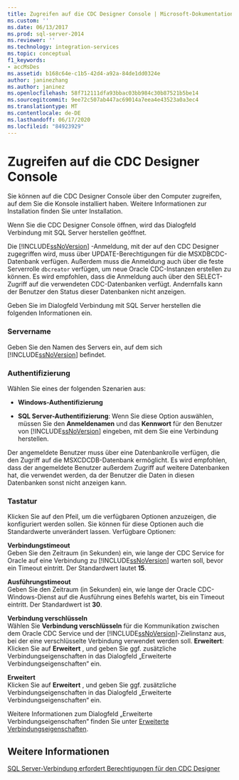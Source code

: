 ```yaml
---
title: Zugreifen auf die CDC Designer Console | Microsoft-Dokumentation
ms.custom: ''
ms.date: 06/13/2017
ms.prod: sql-server-2014
ms.reviewer: ''
ms.technology: integration-services
ms.topic: conceptual
f1_keywords:
- accMsDes
ms.assetid: b168c64e-c1b5-42d4-a92a-84de1dd0324e
author: janinezhang
ms.author: janinez
ms.openlocfilehash: 58f712111dfa93bbac03bb984c30b87521b5be14
ms.sourcegitcommit: 9ee72c507ab447ac69014a7eea4e43523a0a3ec4
ms.translationtype: MT
ms.contentlocale: de-DE
ms.lasthandoff: 06/17/2020
ms.locfileid: "84923929"
---
```

# <a name="access-the-cdc-designer-console"></a>Zugreifen auf die CDC Designer Console
  Sie können auf die CDC Designer Console über den Computer zugreifen, auf dem Sie die Konsole installiert haben. Weitere Informationen zur Installation finden Sie unter Installation.  
  
 Wenn Sie die CDC Designer Console öffnen, wird das Dialogfeld Verbindung mit SQL Server herstellen geöffnet.  
  
 Die [!INCLUDE[ssNoVersion](../../includes/ssnoversion-md.md)] -Anmeldung, mit der auf den CDC Designer zugegriffen wird, muss über UPDATE-Berechtigungen für die MSXDBCDC-Datenbank verfügen. Außerdem muss die Anmeldung auch über die feste Serverrolle `dbcreator` verfügen, um neue Oracle CDC-Instanzen erstellen zu können. Es wird empfohlen, dass die Anmeldung auch über den SELECT-Zugriff auf die verwendeten CDC-Datenbanken verfügt. Andernfalls kann der Benutzer den Status dieser Datenbanken nicht anzeigen.  
  
 Geben Sie im Dialogfeld Verbindung mit SQL Server herstellen die folgenden Informationen ein.  
  
### <a name="server-name"></a>Servername  
 Geben Sie den Namen des Servers ein, auf dem sich [!INCLUDE[ssNoVersion](../../includes/ssnoversion-md.md)] befindet.  
  
### <a name="authentication"></a>Authentifizierung  
 Wählen Sie eines der folgenden Szenarien aus:  
  
-   **Windows-Authentifizierung**  
  
-   **SQL Server-Authentifizierung**: Wenn Sie diese Option auswählen, müssen Sie den **Anmeldenamen** und das **Kennwort** für den Benutzer von [!INCLUDE[ssNoVersion](../../includes/ssnoversion-md.md)] eingeben, mit dem Sie eine Verbindung herstellen.  
  
 Der angemeldete Benutzer muss über eine Datenbankrolle verfügen, die den Zugriff auf die MSXCDCDB-Datenbank ermöglicht. Es wird empfohlen, dass der angemeldete Benutzer außerdem Zugriff auf weitere Datenbanken hat, die verwendet werden, da der Benutzer die Daten in diesen Datenbanken sonst nicht anzeigen kann.  
  
### <a name="options"></a>Tastatur  
 Klicken Sie auf den Pfeil, um die verfügbaren Optionen anzuzeigen, die konfiguriert werden sollen. Sie können für diese Optionen auch die Standardwerte unverändert lassen. Verfügbare Optionen:  
  
 **Verbindungstimeout**  
 Geben Sie den Zeitraum (in Sekunden) ein, wie lange der CDC Service for Oracle auf eine Verbindung zu [!INCLUDE[ssNoVersion](../../includes/ssnoversion-md.md)] warten soll, bevor ein Timeout eintritt. Der Standardwert lautet **15**.  
  
 **Ausführungstimeout**  
 Geben Sie den Zeitraum (in Sekunden) ein, wie lange der Oracle CDC-Windows-Dienst auf die Ausführung eines Befehls wartet, bis ein Timeout eintritt. Der Standardwert ist **30**.  
  
 **Verbindung verschlüsseln**  
 Wählen Sie **Verbindung verschlüsseln** für die Kommunikation zwischen dem Oracle CDC Service und der [!INCLUDE[ssNoVersion](../../includes/ssnoversion-md.md)]-Zielinstanz aus, bei der eine verschlüsselte Verbindung verwendet werden soll. **Erweitert**: Klicken Sie auf **Erweitert** , und geben Sie ggf. zusätzliche Verbindungseigenschaften in das Dialogfeld „Erweiterte Verbindungseigenschaften“ ein.  
  
 **Erweitert**  
 Klicken Sie auf **Erweitert** , und geben Sie ggf. zusätzliche Verbindungseigenschaften in das Dialogfeld „Erweiterte Verbindungseigenschaften“ ein.  
  
 Weitere Informationen zum Dialogfeld „Erweiterte Verbindungseigenschaften“ finden Sie unter [Erweiterte Verbindungseigenschaften](advanced-connection-properties.md).  
  
## <a name="see-also"></a>Weitere Informationen  
 [SQL Server-Verbindung erfordert Berechtigungen für den CDC Designer](sql-server-connection-required-permissions-for-the-cdc-designer.md)  
  
  
